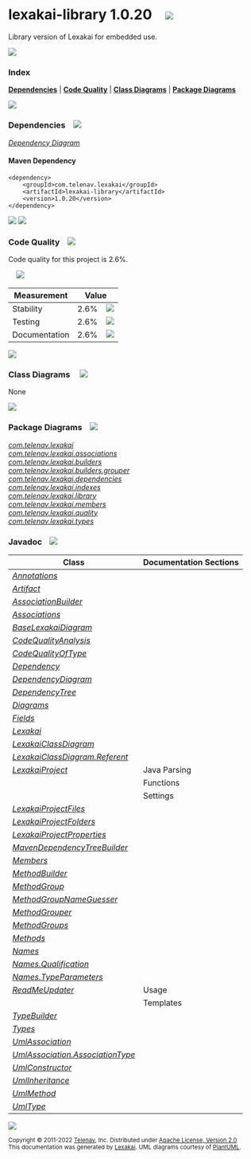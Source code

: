 [//]: # (start-user-text)



[//]: # (end-user-text)

# lexakai-library 1.0.20 &nbsp;&nbsp; <img src="https://telenav.github.io/telenav-assets/images/logos/lexakai/lexakai-64.png" srcset="https://telenav.github.io/telenav-assets/images/logos/lexakai/lexakai-64-2x.png 2x"/>

Library version of Lexakai for embedded use.

<img src="https://telenav.github.io/telenav-assets/images/separators/horizontal-line-512.png" srcset="https://telenav.github.io/telenav-assets/images/separators/horizontal-line-512-2x.png 2x"/>

### Index



[**Dependencies**](#dependencies) | [**Code Quality**](#code-quality) | [**Class Diagrams**](#class-diagrams) | [**Package Diagrams**](#package-diagrams)

<img src="https://telenav.github.io/telenav-assets/images/separators/horizontal-line-512.png" srcset="https://telenav.github.io/telenav-assets/images/separators/horizontal-line-512-2x.png 2x"/>

### Dependencies <a name="dependencies"></a> &nbsp;&nbsp; <img src="https://telenav.github.io/telenav-assets/images/icons/dependencies-32.png" srcset="https://telenav.github.io/telenav-assets/images/icons/dependencies-32-2x.png 2x"/>

[*Dependency Diagram*](https://www.lexakai.org/1.0.20/lexakai/lexakai/lexakai-library/documentation/diagrams/dependencies.svg)

#### Maven Dependency

    <dependency>
        <groupId>com.telenav.lexakai</groupId>
        <artifactId>lexakai-library</artifactId>
        <version>1.0.20</version>
    </dependency>

<img src="https://telenav.github.io/telenav-assets/images/separators/horizontal-line-128.png" srcset="https://telenav.github.io/telenav-assets/images/separators/horizontal-line-128-2x.png 2x"/>

[//]: # (start-user-text)



[//]: # (end-user-text)

<img src="https://telenav.github.io/telenav-assets/images/separators/horizontal-line-128.png" srcset="https://telenav.github.io/telenav-assets/images/separators/horizontal-line-128-2x.png 2x"/>

### Code Quality <a name="code-quality"></a> &nbsp;&nbsp; <img src="https://telenav.github.io/telenav-assets/images/icons/ruler-32.png" srcset="https://telenav.github.io/telenav-assets/images/icons/ruler-32-2x.png 2x"/>

Code quality for this project is 2.6%.  
  
&nbsp; &nbsp; <img src="https://telenav.github.io/telenav-assets/images/meters/meter-0-96.png" srcset="https://telenav.github.io/telenav-assets/images/meters/meter-0-96-2x.png 2x"/>

| Measurement   | Value                    |
|---------------|--------------------------|
| Stability     | 2.6%&nbsp; &nbsp; <img src="https://telenav.github.io/telenav-assets/images/meters/meter-0-96.png" srcset="https://telenav.github.io/telenav-assets/images/meters/meter-0-96-2x.png 2x"/>     |
| Testing       | 2.6%&nbsp; &nbsp; <img src="https://telenav.github.io/telenav-assets/images/meters/meter-0-96.png" srcset="https://telenav.github.io/telenav-assets/images/meters/meter-0-96-2x.png 2x"/>       |
| Documentation | 2.6%&nbsp; &nbsp; <img src="https://telenav.github.io/telenav-assets/images/meters/meter-0-96.png" srcset="https://telenav.github.io/telenav-assets/images/meters/meter-0-96-2x.png 2x"/> |

<img src="https://telenav.github.io/telenav-assets/images/separators/horizontal-line-128.png" srcset="https://telenav.github.io/telenav-assets/images/separators/horizontal-line-128-2x.png 2x"/>

### Class Diagrams <a name="class-diagrams"></a> &nbsp; &nbsp; <img src="https://telenav.github.io/telenav-assets/images/icons/diagram-40.png" srcset="https://telenav.github.io/telenav-assets/images/icons/diagram-40-2x.png 2x"/>

None

<img src="https://telenav.github.io/telenav-assets/images/separators/horizontal-line-128.png" srcset="https://telenav.github.io/telenav-assets/images/separators/horizontal-line-128-2x.png 2x"/>

### Package Diagrams <a name="package-diagrams"></a> &nbsp;&nbsp; <img src="https://telenav.github.io/telenav-assets/images/icons/box-24.png" srcset="https://telenav.github.io/telenav-assets/images/icons/box-24-2x.png 2x"/>

[*com.telenav.lexakai*](https://www.lexakai.org/1.0.20/lexakai/lexakai/lexakai-library/documentation/diagrams/com.telenav.lexakai.svg)  
[*com.telenav.lexakai.associations*](https://www.lexakai.org/1.0.20/lexakai/lexakai/lexakai-library/documentation/diagrams/com.telenav.lexakai.associations.svg)  
[*com.telenav.lexakai.builders*](https://www.lexakai.org/1.0.20/lexakai/lexakai/lexakai-library/documentation/diagrams/com.telenav.lexakai.builders.svg)  
[*com.telenav.lexakai.builders.grouper*](https://www.lexakai.org/1.0.20/lexakai/lexakai/lexakai-library/documentation/diagrams/com.telenav.lexakai.builders.grouper.svg)  
[*com.telenav.lexakai.dependencies*](https://www.lexakai.org/1.0.20/lexakai/lexakai/lexakai-library/documentation/diagrams/com.telenav.lexakai.dependencies.svg)  
[*com.telenav.lexakai.indexes*](https://www.lexakai.org/1.0.20/lexakai/lexakai/lexakai-library/documentation/diagrams/com.telenav.lexakai.indexes.svg)  
[*com.telenav.lexakai.library*](https://www.lexakai.org/1.0.20/lexakai/lexakai/lexakai-library/documentation/diagrams/com.telenav.lexakai.library.svg)  
[*com.telenav.lexakai.members*](https://www.lexakai.org/1.0.20/lexakai/lexakai/lexakai-library/documentation/diagrams/com.telenav.lexakai.members.svg)  
[*com.telenav.lexakai.quality*](https://www.lexakai.org/1.0.20/lexakai/lexakai/lexakai-library/documentation/diagrams/com.telenav.lexakai.quality.svg)  
[*com.telenav.lexakai.types*](https://www.lexakai.org/1.0.20/lexakai/lexakai/lexakai-library/documentation/diagrams/com.telenav.lexakai.types.svg)

### Javadoc <a name="code-quality"></a> &nbsp;&nbsp; <img src="https://telenav.github.io/telenav-assets/images/icons/books-24.png" srcset="https://telenav.github.io/telenav-assets/images/icons/books-24-2x.png 2x"/>

| Class | Documentation Sections  |
|-------|-------------------------|
| [*Annotations*](https://www.lexakai.org/1.0.20/javadoc/lexakai/lexakai-library/com/telenav/lexakai/library/Annotations.html) |  |  
| [*Artifact*](https://www.lexakai.org/1.0.20/javadoc/lexakai/lexakai-library/com/telenav/lexakai/dependencies/Artifact.html) |  |  
| [*AssociationBuilder*](https://www.lexakai.org/1.0.20/javadoc/lexakai/lexakai-library/com/telenav/lexakai/builders/AssociationBuilder.html) |  |  
| [*Associations*](https://www.lexakai.org/1.0.20/javadoc/lexakai/lexakai-library/com/telenav/lexakai/library/Associations.html) |  |  
| [*BaseLexakaiDiagram*](https://www.lexakai.org/1.0.20/javadoc/lexakai/lexakai-library/com/telenav/lexakai/BaseLexakaiDiagram.html) |  |  
| [*CodeQualityAnalysis*](https://www.lexakai.org/1.0.20/javadoc/lexakai/lexakai-library/com/telenav/lexakai/quality/CodeQualityAnalysis.html) |  |  
| [*CodeQualityOfType*](https://www.lexakai.org/1.0.20/javadoc/lexakai/lexakai-library/com/telenav/lexakai/quality/CodeQualityOfType.html) |  |  
| [*Dependency*](https://www.lexakai.org/1.0.20/javadoc/lexakai/lexakai-library/com/telenav/lexakai/dependencies/Dependency.html) |  |  
| [*DependencyDiagram*](https://www.lexakai.org/1.0.20/javadoc/lexakai/lexakai-library/com/telenav/lexakai/dependencies/DependencyDiagram.html) |  |  
| [*DependencyTree*](https://www.lexakai.org/1.0.20/javadoc/lexakai/lexakai-library/com/telenav/lexakai/dependencies/DependencyTree.html) |  |  
| [*Diagrams*](https://www.lexakai.org/1.0.20/javadoc/lexakai/lexakai-library/com/telenav/lexakai/library/Diagrams.html) |  |  
| [*Fields*](https://www.lexakai.org/1.0.20/javadoc/lexakai/lexakai-library/com/telenav/lexakai/library/Fields.html) |  |  
| [*Lexakai*](https://www.lexakai.org/1.0.20/javadoc/lexakai/lexakai-library/com/telenav/lexakai/Lexakai.html) |  |  
| [*LexakaiClassDiagram*](https://www.lexakai.org/1.0.20/javadoc/lexakai/lexakai-library/com/telenav/lexakai/LexakaiClassDiagram.html) |  |  
| [*LexakaiClassDiagram.Referent*](https://www.lexakai.org/1.0.20/javadoc/lexakai/lexakai-library/com/telenav/lexakai/LexakaiClassDiagram.Referent.html) |  |  
| [*LexakaiProject*](https://www.lexakai.org/1.0.20/javadoc/lexakai/lexakai-library/com/telenav/lexakai/LexakaiProject.html) | Java Parsing |  
| | Functions |  
| | Settings |  
| [*LexakaiProjectFiles*](https://www.lexakai.org/1.0.20/javadoc/lexakai/lexakai-library/com/telenav/lexakai/LexakaiProjectFiles.html) |  |  
| [*LexakaiProjectFolders*](https://www.lexakai.org/1.0.20/javadoc/lexakai/lexakai-library/com/telenav/lexakai/LexakaiProjectFolders.html) |  |  
| [*LexakaiProjectProperties*](https://www.lexakai.org/1.0.20/javadoc/lexakai/lexakai-library/com/telenav/lexakai/LexakaiProjectProperties.html) |  |  
| [*MavenDependencyTreeBuilder*](https://www.lexakai.org/1.0.20/javadoc/lexakai/lexakai-library/com/telenav/lexakai/dependencies/MavenDependencyTreeBuilder.html) |  |  
| [*Members*](https://www.lexakai.org/1.0.20/javadoc/lexakai/lexakai-library/com/telenav/lexakai/library/Members.html) |  |  
| [*MethodBuilder*](https://www.lexakai.org/1.0.20/javadoc/lexakai/lexakai-library/com/telenav/lexakai/builders/MethodBuilder.html) |  |  
| [*MethodGroup*](https://www.lexakai.org/1.0.20/javadoc/lexakai/lexakai-library/com/telenav/lexakai/builders/grouper/MethodGroup.html) |  |  
| [*MethodGroupNameGuesser*](https://www.lexakai.org/1.0.20/javadoc/lexakai/lexakai-library/com/telenav/lexakai/builders/grouper/MethodGroupNameGuesser.html) |  |  
| [*MethodGrouper*](https://www.lexakai.org/1.0.20/javadoc/lexakai/lexakai-library/com/telenav/lexakai/builders/grouper/MethodGrouper.html) |  |  
| [*MethodGroups*](https://www.lexakai.org/1.0.20/javadoc/lexakai/lexakai-library/com/telenav/lexakai/builders/grouper/MethodGroups.html) |  |  
| [*Methods*](https://www.lexakai.org/1.0.20/javadoc/lexakai/lexakai-library/com/telenav/lexakai/library/Methods.html) |  |  
| [*Names*](https://www.lexakai.org/1.0.20/javadoc/lexakai/lexakai-library/com/telenav/lexakai/library/Names.html) |  |  
| [*Names.Qualification*](https://www.lexakai.org/1.0.20/javadoc/lexakai/lexakai-library/com/telenav/lexakai/library/Names.Qualification.html) |  |  
| [*Names.TypeParameters*](https://www.lexakai.org/1.0.20/javadoc/lexakai/lexakai-library/com/telenav/lexakai/library/Names.TypeParameters.html) |  |  
| [*ReadMeUpdater*](https://www.lexakai.org/1.0.20/javadoc/lexakai/lexakai-library/com/telenav/lexakai/indexes/ReadMeUpdater.html) | Usage |  
| | Templates |  
| [*TypeBuilder*](https://www.lexakai.org/1.0.20/javadoc/lexakai/lexakai-library/com/telenav/lexakai/builders/TypeBuilder.html) |  |  
| [*Types*](https://www.lexakai.org/1.0.20/javadoc/lexakai/lexakai-library/com/telenav/lexakai/library/Types.html) |  |  
| [*UmlAssociation*](https://www.lexakai.org/1.0.20/javadoc/lexakai/lexakai-library/com/telenav/lexakai/associations/UmlAssociation.html) |  |  
| [*UmlAssociation.AssociationType*](https://www.lexakai.org/1.0.20/javadoc/lexakai/lexakai-library/com/telenav/lexakai/associations/UmlAssociation.AssociationType.html) |  |  
| [*UmlConstructor*](https://www.lexakai.org/1.0.20/javadoc/lexakai/lexakai-library/com/telenav/lexakai/members/UmlConstructor.html) |  |  
| [*UmlInheritance*](https://www.lexakai.org/1.0.20/javadoc/lexakai/lexakai-library/com/telenav/lexakai/associations/UmlInheritance.html) |  |  
| [*UmlMethod*](https://www.lexakai.org/1.0.20/javadoc/lexakai/lexakai-library/com/telenav/lexakai/members/UmlMethod.html) |  |  
| [*UmlType*](https://www.lexakai.org/1.0.20/javadoc/lexakai/lexakai-library/com/telenav/lexakai/types/UmlType.html) |  |  

[//]: # (start-user-text)



[//]: # (end-user-text)

<img src="https://telenav.github.io/telenav-assets/images/separators/horizontal-line-512.png" srcset="https://telenav.github.io/telenav-assets/images/separators/horizontal-line-512-2x.png 2x"/>

<sub>Copyright &#169; 2011-2022 [Telenav](https://telenav.com), Inc. Distributed under [Apache License, Version 2.0](LICENSE)</sub>  
<sub>This documentation was generated by [Lexakai](https://lexakai.org). UML diagrams courtesy of [PlantUML](https://plantuml.com).</sub>
